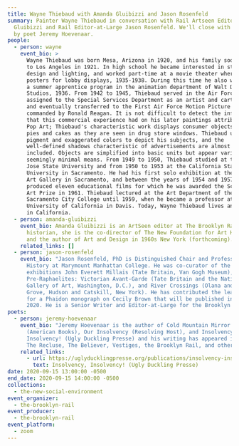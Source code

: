 ```yaml
---
title: Wayne Thiebaud with Amanda Gluibizzi and Jason Rosenfeld
summary: Painter Wayne Thiebaud in conversation with Rail Artseen Editor Amanda
  Gluibizzi and Rail Editor-at-Large Jason Rosenfeld. We'll close with a reading
  by poet Jeremy Hoevenaar.
people:
  - person: wayne
    event_bio: >
      Wayne Thiebaud was born Mesa, Arizona in 1920, and his family soon moved
      to Los Angeles in 1921. In high school he became interested in stage
      design and lighting, and worked part-time at a movie theater where he made
      posters for lobby displays, 1935-1938. During this time he also worked as
      a summer apprentice program in the animation department of Walt Disney
      Studios, 1936. From 1942 to 1945, Thiebaud served in the Air Force,
      assigned to the Special Services Department as an artist and cartoonist,
      and eventually transferred to the First Air Force Motion Picture Unit,
      commanded by Ronald Reagan. It is not difficult to detect the influence
      that this commercial experience had on his later paintings attributed to
      Pop Art; Thiebaud's characteristic work displays consumer objects such as
      pies and cakes as they are seen in drug store windows. Thiebaud uses heavy
      pigment and exaggerated colors to depict his subjects, and the
      well-defined shadows characteristic of advertisements are almost always
      included. Objects are simplified into basic units but appear varied using
      seemingly minimal means. From 1949 to 1950, Thiebaud studied at the San
      Jose State University and from 1950 to 1953 at the California State
      University in Sacramento. He had his first solo exhibition at the Crocker
      Art Gallery in Sacramento, and between the years of 1954 and 1957, he
      produced eleven educational films for which he was awarded the Scholastic
      Art Prize in 1961. Thiebaud lectured at the Art Department of the
      Sacramento City College until 1959, when he became a professor at the
      University of California in Davis. Today, Wayne Thiebaud lives and works
      in California.
  - person: amanda-gluibizzi
    event_bio: Amanda Gluibizzi is an ArtSeen editor at The Brooklyn Rail. An art
      historian, she is the co-director of The New Foundation for Art History
      and the author of Art and Design in 1960s New York (forthcoming).
    related_links: []
  - person: jason-rosenfeld
    event_bio: "Jason Rosenfeld, PhD is Distinguished Chair and Professor of Art
      History at Marymount Manhattan College. He was co-curator of the
      exhibitions John Everett Millais (Tate Britain, Van Gogh Museum),
      Pre-Raphaelites: Victorian Avant-Garde (Tate Britain and the National
      Gallery of Art, Washington, D.C.), and River Crossings (Olana and Cedar
      Grove, Hudson and Catskill, New York). He has contributed the lead text
      for a Phaidon monograph on Cecily Brown that will be published in November
      2020. He is a Senior Writer and Editor-at-Large for the Brooklyn Rail. "
poets:
  - person: jeremy-hoevenaar
    event_bio: "Jeremy Hoevenaar is the author of Cold Mountain Mirror Displacement
      (American Books), Our Insolvency (Resolving Host), and Insolvency,
      Insolvency! (Ugly Duckling Presse) and his writing has appeared in 6x6,
      The Recluse, The Believer, Vestiges, the Brooklyn Rail, and others. "
    related_links:
      - url: https://uglyducklingpresse.org/publications/insolvency-insolvency/
        text: Insolvency, Insolvency! (Ugly Duckling Presse)
date: 2020-09-15 13:00:00 -0500
end_date: 2020-09-15 14:00:00 -0500
collections:
  - the-new-social-environment
event_organizer:
  - the-brooklyn-rail
event_producer:
  - the-brooklyn-rail
event_platform:
  - zoom
---
```

